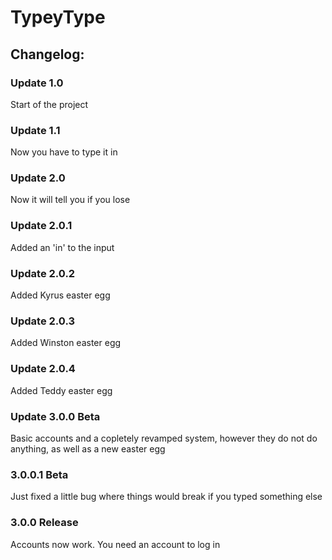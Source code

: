 # TypeyType
## Changelog:

### Update 1.0

Start of the project

### Update 1.1 

Now you have to type it in

### Update 2.0

Now it will tell you if you lose

### Update 2.0.1

Added an 'in' to the input

### Update 2.0.2

Added Kyrus easter egg

### Update 2.0.3

Added Winston easter egg

### Update 2.0.4

Added Teddy easter egg

### Update 3.0.0 Beta

Basic accounts and a copletely revamped system, however they do not do anything, as well as a new easter egg

### 3.0.0.1 Beta

Just fixed a little bug where things would break if you typed something else

### 3.0.0 Release

Accounts now work. You need an account to log in